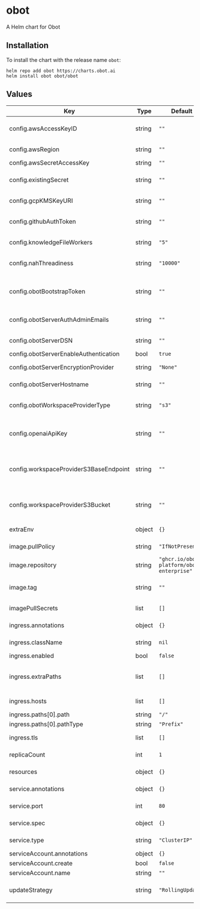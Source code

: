 # obot

A Helm chart for Obot

## Installation

To install the chart with the release name `obot`:
```
helm repo add obot https://charts.obot.ai
helm install obot obot/obot
```

## Values

| Key | Type | Default | Description |
|-----|------|---------|-------------|
| config.awsAccessKeyID | string | `""` | An AWS secret access key with permissions for AWS KMS, used for encryption |
| config.awsRegion | string | `""` | An AWS region, used to access AWS KMS |
| config.awsSecretAccessKey | string | `""` |  |
| config.existingSecret | string | `""` | The name of an existing secret to use for config instead of creating a new one |
| config.gcpKMSKeyURI | string | `""` | The URI of a Google Cloud KMS key, used for encryption |
| config.githubAuthToken | string | `""` | A github PAT, used to authenticate tool pulls to avoid github ratelimiting |
| config.knowledgeFileWorkers | string | `"5"` | Advanced - sets the number of workers for knowledge |
| config.nahThreadiness | string | `"10000"` | Advanced - sets the number of concurrent threads that can run in the Obot controller |
| config.obotBootstrapToken | string | `""` | Sets a bootstrap token. If authentication is enabled, one will be autogenerated for you if this is not set. |
| config.obotServerAuthAdminEmails | string | `""` | A comma separated list of email addresses that will have the Admin role in Obot. |
| config.obotServerDSN | string | `""` | The DSN for your database. For example: postgres://<username>:<password>@<hostname>/<db_name> |
| config.obotServerEnableAuthentication | bool | `true` | Enables authentication for Obot |
| config.obotServerEncryptionProvider | string | `"None"` | Configures an encryption provider for credentials in Obot |
| config.obotServerHostname | string | `""` | The hostname of your Obot instance, including protocol |
| config.obotWorkspaceProviderType | string | `"s3"` | Configures the storage backend for workspaces in Obot. Can be 's3' or 'directory' |
| config.openaiApiKey | string | `""` | An OpenAI API Key used to configure access to OpenAI models, which are the default in Obot. |
| config.workspaceProviderS3BaseEndpoint | string | `""` | If config.obotWorkspaceProviderType is 's3' and you are not using AWS S3, this needs to be set to the S3 api endpoint of your provider. |
| config.workspaceProviderS3Bucket | string | `""` | The name of the S3 bucket to store workspaces in. Only used if config.obotWorkspaceProviderType is 's3' |
| extraEnv | object | `{}` | A map of additional environment variables to set |
| image.pullPolicy | string | `"IfNotPresent"` | Kubernetes image pullPolicy to use for Obot |
| image.repository | string | `"ghcr.io/obot-platform/obot-enterprise"` | The name of the docker repository for Obot |
| image.tag | string | `""` | The docker tag to pull for obot. If blank, will default to the chart appVersion |
| imagePullSecrets | list | `[]` | Configures kubernetes secrets to use for pulling private images |
| ingress.annotations | object | `{}` | Configure annotations to add to the ingress object |
| ingress.className | string | `nil` | Configures a preexisting ingress class to use. |
| ingress.enabled | bool | `false` | Enables ingress creation for Obot. |
| ingress.extraPaths | list | `[]` | Define complete path objects, will be inserted before regular paths. Can be useful for things like ALB Ingress Controller actions |
| ingress.hosts | list | `[]` | List of hostnames to configure the ingress with |
| ingress.paths[0].path | string | `"/"` |  |
| ingress.paths[0].pathType | string | `"Prefix"` |  |
| ingress.tls | list | `[]` | List of secrets used to configure TLS for the ingress. |
| replicaCount | int | `1` | The number of Obot server instances to run |
| resources | object | `{}` | Resource requests and limits to use for Obot |
| service.annotations | object | `{}` | Extra annotations to add to service object |
| service.port | int | `80` | Port for the Kubernetes service to expose |
| service.spec | object | `{}` | Any extra fields to add to the service object spec |
| service.type | string | `"ClusterIP"` | Type of Kubernetes service to create |
| serviceAccount.annotations | object | `{}` |  |
| serviceAccount.create | bool | `false` |  |
| serviceAccount.name | string | `""` |  |
| updateStrategy | string | `"RollingUpdate"` | Configures what update strategy to use for the deployment (Recreate or RollingUpdate) |

